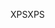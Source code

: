 <span data-ttu-id="bdf99-101">XPS</span><span class="sxs-lookup"><span data-stu-id="bdf99-101">XPS</span></span>